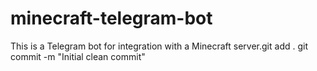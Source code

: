 # minecraft-telegram-bot

This is a Telegram bot for integration with a Minecraft server.git add .
git commit -m "Initial clean commit"
